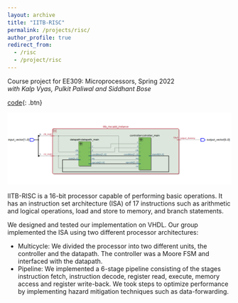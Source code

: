 ```yaml
---
layout: archive
title: "IITB-RISC"
permalink: /projects/risc/
author_profile: true
redirect_from:
  - /risc
  - /project/risc
---
```


Course project for EE309: Microprocessors, Spring 2022  
*with Kalp Vyas, Pulkit Paliwal and Siddhant Bose*  
  
[code](https://github.com/Aayush2003/EE309-Project){: .btn}  

![Multicycle RTL Netlist](/images/risc_multicycle.png)

IITB-RISC is a 16-bit processor capable of performing basic operations. It has an instruction set architecture (ISA) of 17 instructions such as arithmetic and logical operations, load and store to memory, and branch statements. 

We designed and tested our implementation on VHDL. Our group implemented the ISA using two different processor architectures:

* Multicycle: We divided the processor into two different units, the controller and the datapath. The controller was a Moore FSM and interfaced with the datapath.
* Pipeline: We implemented a 6-stage pipeline consisting of the stages instruction fetch, instruction decode, register read, execute, memory access and register write-back. We took steps to optimize performance by implementing hazard mitigation techniques such as data-forwarding.
